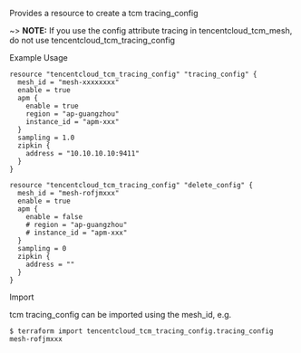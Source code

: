 Provides a resource to create a tcm tracing_config

~> **NOTE:** If you use the config attribute tracing in tencentcloud_tcm_mesh, do not use tencentcloud_tcm_tracing_config

Example Usage

```hcl
resource "tencentcloud_tcm_tracing_config" "tracing_config" {
  mesh_id = "mesh-xxxxxxxx"
  enable = true
  apm {
	enable = true
	region = "ap-guangzhou"
	instance_id = "apm-xxx"
  }
  sampling = 1.0
  zipkin {
	address = "10.10.10.10:9411"
  }
}

resource "tencentcloud_tcm_tracing_config" "delete_config" {
  mesh_id = "mesh-rofjmxxx"
  enable = true
  apm {
    enable = false
    # region = "ap-guangzhou"
    # instance_id = "apm-xxx"
  }
  sampling = 0
  zipkin {
    address = ""
  }
}

```
Import

tcm tracing_config can be imported using the mesh_id, e.g.
```
$ terraform import tencentcloud_tcm_tracing_config.tracing_config mesh-rofjmxxx
```
